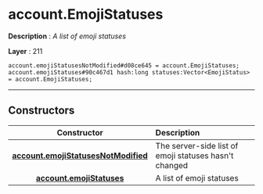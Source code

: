 # account.EmojiStatuses

**Description** : *A list of emoji statuses*

**Layer** : 211

```tl
account.emojiStatusesNotModified#d08ce645 = account.EmojiStatuses;
account.emojiStatuses#90c467d1 hash:long statuses:Vector<EmojiStatus> = account.EmojiStatuses;
```

---

## Constructors

| Constructor | Description |
| :---: | :--- |
| [**account.emojiStatusesNotModified**](constructor/account.emojiStatusesNotModified) | The server-side list of emoji statuses hasn't changed |
| [**account.emojiStatuses**](constructor/account.emojiStatuses) | A list of emoji statuses |